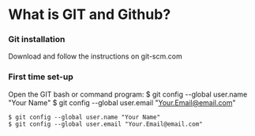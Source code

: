What is GIT and Github?
=======================

### Git installation

Download and follow the instructions on git-scm.com

### First time set-up

Open the GIT bash or command program: $ git config --global user.name
"Your Name" $ git config --global user.email "<Your.Email@email.com>"

    $ git config --global user.name "Your Name"
    $ git config --global user.email "Your.Email@email.com"
